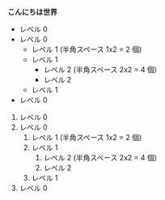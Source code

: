**こんにちは世界**

- レベル 0
- レベル 0
  - レペル 1 (半角スペース 1x2 = 2 個)
  - レベル 1
    - レベル 2 (半角スペース 2x2 = 4 個)
    - レベル 2
  - レベル 1
- レベル 0

1. レベル 0
1. レベル 0
   1. レペル 1 (半角スペース 1x2 = 2 個)
   1. レベル 1
      1. レベル 2 (半角スペース 2x2 = 4 個)
      1. レベル 2
   1. レベル 1
1. レベル 0
